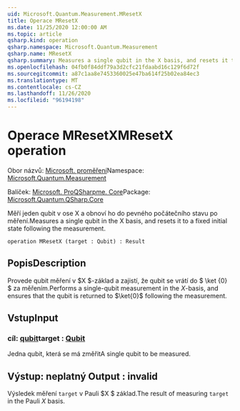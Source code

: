 ```yaml
---
uid: Microsoft.Quantum.Measurement.MResetX
title: Operace MResetX
ms.date: 11/25/2020 12:00:00 AM
ms.topic: article
qsharp.kind: operation
qsharp.namespace: Microsoft.Quantum.Measurement
qsharp.name: MResetX
qsharp.summary: Measures a single qubit in the X basis, and resets it to a fixed initial state following the measurement.
ms.openlocfilehash: 04fb0f84ddf79a3d2cfc21fdaabd16c129f6d72f
ms.sourcegitcommit: a87c1aa8e7453360025e47ba614f25b02ea84ec3
ms.translationtype: MT
ms.contentlocale: cs-CZ
ms.lasthandoff: 11/26/2020
ms.locfileid: "96194198"
---
```

# <a name="mresetx-operation"></a><span data-ttu-id="5fbac-102">Operace MResetX</span><span class="sxs-lookup"><span data-stu-id="5fbac-102">MResetX operation</span></span>

<span data-ttu-id="5fbac-103">Obor názvů: [Microsoft. proměření](xref:Microsoft.Quantum.Measurement)</span><span class="sxs-lookup"><span data-stu-id="5fbac-103">Namespace: [Microsoft.Quantum.Measurement](xref:Microsoft.Quantum.Measurement)</span></span>

<span data-ttu-id="5fbac-104">Balíček: [Microsoft. ProQSharpme. Core](https://nuget.org/packages/Microsoft.Quantum.QSharp.Core)</span><span class="sxs-lookup"><span data-stu-id="5fbac-104">Package: [Microsoft.Quantum.QSharp.Core](https://nuget.org/packages/Microsoft.Quantum.QSharp.Core)</span></span>


<span data-ttu-id="5fbac-105">Měří jeden qubit v ose X a obnoví ho do pevného počátečního stavu po měření.</span><span class="sxs-lookup"><span data-stu-id="5fbac-105">Measures a single qubit in the X basis, and resets it to a fixed initial state following the measurement.</span></span>

```qsharp
operation MResetX (target : Qubit) : Result
```


## <a name="description"></a><span data-ttu-id="5fbac-106">Popis</span><span class="sxs-lookup"><span data-stu-id="5fbac-106">Description</span></span>

<span data-ttu-id="5fbac-107">Provede qubit měření v $X $-základ a zajistí, že qubit se vrátí do $ \ket {0} $ za měřením.</span><span class="sxs-lookup"><span data-stu-id="5fbac-107">Performs a single-qubit measurement in the $X$-basis, and ensures that the qubit is returned to $\ket{0}$ following the measurement.</span></span>

## <a name="input"></a><span data-ttu-id="5fbac-108">Vstup</span><span class="sxs-lookup"><span data-stu-id="5fbac-108">Input</span></span>

### <a name="target--qubit"></a><span data-ttu-id="5fbac-109">cíl: [qubit](xref:microsoft.quantum.lang-ref.qubit)</span><span class="sxs-lookup"><span data-stu-id="5fbac-109">target : [Qubit](xref:microsoft.quantum.lang-ref.qubit)</span></span>

<span data-ttu-id="5fbac-110">Jedna qubit, která se má změřit</span><span class="sxs-lookup"><span data-stu-id="5fbac-110">A single qubit to be measured.</span></span>



## <a name="output--__invalidresult__"></a><span data-ttu-id="5fbac-111">Výstup: __neplatný <Result>__</span><span class="sxs-lookup"><span data-stu-id="5fbac-111">Output : __invalid<Result>__</span></span>

<span data-ttu-id="5fbac-112">Výsledek měření `target` v Pauli $X $ základ.</span><span class="sxs-lookup"><span data-stu-id="5fbac-112">The result of measuring `target` in the Pauli $X$ basis.</span></span>